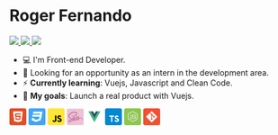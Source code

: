 # Roger Fernando

<a href="https://www.linkedin.com/in/roger-luiz/" >
  <img src="https://img.shields.io/static/v1?label=&message=Roger%20Fernando&color=431899&style=flat-square&logo=linkedin&logoColor=white"/>
</a>

<a href="mailto:rogerfernandoluiz@gmail.com" >
  <img src="https://img.shields.io/static/v1?label=&message=rogerfernandoluiz@gmail.com&color=431899&style=flat-square&logo=gmail&logoColor=white"/>
</a>

<a href="https://twitter.com/rogerluizz" >
  <img src="https://img.shields.io/static/v1?label=&message=@rogerluizz&color=431899&style=flat-square&logo=twitter&logoColor=white"/>
</a>

- :computer: I'm Front-end Developer.
- :eyes: Looking for an opportunity as an intern in the development area.
- :zap: __Currently learning__: Vuejs, Javascript and Clean Code.
- :rocket: __My goals__: Launch a real product with Vuejs.

<p align="left">
  <img src="assets/html.svg" width="30" height="30"/>
  <img src="assets/css.svg" width="30" height="30"/>
  <img src="assets/javascript.svg" width="30" height="30"/>
  <img src="assets/sass.png" width="30" height="30"/>
  <img src="assets/vuejs.svg" width="30" height="30"/>
  <img src="assets/typescript.svg" width="30" height="30"/>
  <img src="assets/node.svg" width="30" height="30"/>
  <img src="assets/git.svg" width="30" height="30"/>
</p>
